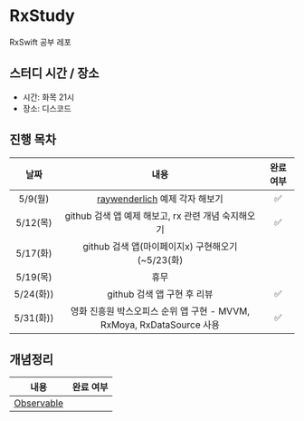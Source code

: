 # RxStudy
RxSwift 공부 레포

## 스터디 시간 / 장소
- 시간: 화목 21시
- 장소: 디스코드

## 진행 목차
|날짜|내용|완료 여부|
|:--:|:--:|:--:|
|5/9(월)|[raywenderlich](https://www.raywenderlich.com/1228891-getting-started-with-rxswift-and-rxcocoa) 예제 각자 해보기|✅|
|5/12(목)|github 검색 앱 예제 해보고, rx 관련 개념 숙지해오기|✅|
|5/17(화)|github 검색 앱(마이페이지x) 구현해오기(~5/23(화)||
|5/19(목)|휴무||
|5/24(화))|github 검색 앱 구현 후 리뷰|✅|
|5/31(화))|영화 진흥원 박스오피스 순위 앱 구현 - MVVM, RxMoya, RxDataSource 사용|✅|



## 개념정리
|내용|완료 여부|
|:--:|:--:|
|[Observable](Observable.md)||
